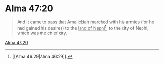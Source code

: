 # Alma 47:20

> And it came to pass that Amalickiah marched with his armies (for he had gained his desires) to the <u>land of Nephi</u>[^a], to the city of Nephi, which was the chief city.

[Alma 47:20](https://www.churchofjesuschrist.org/study/scriptures/bofm/alma/47?lang=eng&id=p20#p20)


[^a]: [[Alma 46.29|Alma 46:29]].  
